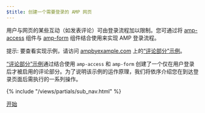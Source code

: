 ```yaml
---
$title: 创建一个需要登录的 AMP 网页
---
```

用户与网页的某些互动（如发表评论）可由登录流程加以限制。您可通过将 [amp-access](/zh_cn/docs/reference/components/amp-access) 组件与 [amp-form](/zh_cn/docs/reference/components/amp-form) 组件结合使用来实现 AMP 登录流程。

提示: 要查看实现示例，请访问 [ampbyexample.com](https://ampbyexample.com) 上的[“评论部分”示例](https://ampbyexample.com/samples_templates/comment_section/)。

[“评论部分”示例](https://ampbyexample.com/samples_templates/comment_section/)通过结合使用 `amp-access` 和 `amp-form` 创建了一个仅在用户登录后才被启用的评论部分。为了说明该示例的运作原理，我们将依序介绍您在到达登录页面后需执行的一系列操作。

{% include "/views/partials/sub_nav.html" %}

<div class="prev-next-buttons">
<a class="button" href="/zh_cn/docs/interaction_dynamic/login_requiring/login.html"><span class="arrow-next">开始</span></a>
</div>
